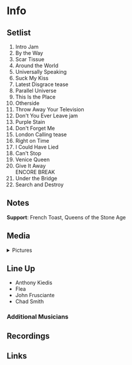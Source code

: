 # Info

## Setlist

1. Intro Jam
2. By the Way
3. Scar Tissue
4. Around the World
5. Universally Speaking
6. Suck My Kiss
7. Latest Disgrace tease
8. Parallel Universe
9. This Is the Place
10. Otherside
11. Throw Away Your Television
12. Don't You Ever Leave jam
13. Purple Stain
14. Don't Forget Me
15. London Calling tease
16. Right on Time
17. I Could Have Lied
18. Can't Stop
19. Venice Queen
20. Give It Away
<br> ENCORE BREAK
21. Under the Bridge
22. Search and Destroy

## Notes

**Support**: French Toast, Queens of the Stone Age

## Media 

<details>
  <summary>Pictures</summary>
  <!--<img alt="Setlist" title="Setlist" src="_.jpg" height="200" />-->
</details>

## Line Up

* Anthony Kiedis
* Flea
* John Frusciante
* Chad Smith

### Additional Musicians

## Recordings

## Links
